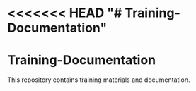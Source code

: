 <<<<<<< HEAD
"# Training-Documentation" 
=======
# Training-Documentation
This repository contains training materials and documentation.

